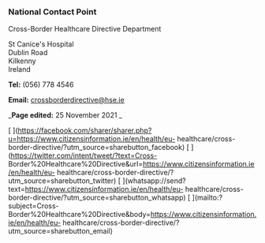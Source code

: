###  National Contact Point

Cross-Border Healthcare Directive Department

St Canice's Hospital  
Dublin Road  
Kilkenny  
Ireland

**Tel:** (056) 778 4546

**Email:** [ crossborderdirective@hse.ie ](mailto:crossborderdirective@hse.ie)

_**Page edited:** 25 November 2021 _

[
](https://facebook.com/sharer/sharer.php?u=https://www.citizensinformation.ie/en/health/eu-
healthcare/cross-border-directive/?utm_source=sharebutton_facebook) [
](https://twitter.com/intent/tweet/?text=Cross-
Border%20Healthcare%20Directive&url=https://www.citizensinformation.ie/en/health/eu-
healthcare/cross-border-directive/?utm_source=sharebutton_twitter) [
](whatsapp://send?text=https://www.citizensinformation.ie/en/health/eu-
healthcare/cross-border-directive/?utm_source=sharebutton_whatsapp) [
](mailto:?subject=Cross-
Border%20Healthcare%20Directive&body=https://www.citizensinformation.ie/en/health/eu-
healthcare/cross-border-directive/?utm_source=sharebutton_email) [
](javascript:void\(0\))
